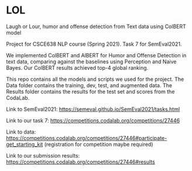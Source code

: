 # LOL
Laugh or Lour, humor and offense detection from Text data using ColBERT model

Project for CSCE638 NLP course (Spring 2021). Task 7 for SemEval2021.

We implemented ColBERT and AlBERT for Humor and Offense Detection in text data, comparing against the baselines using Perception and Naive Bayes. Our ColBERT results achieved top-4 global ranking.

This repo contains all the models and scripts we used for the project.
The Data folder contains the training, dev, test, and augmented data.
The Results folder contains the results for the test set and scores from the CodaLab.

Link to SemEval2021: https://semeval.github.io/SemEval2021/tasks.html 

Link to our task 7: https://competitions.codalab.org/competitions/27446 

Link to data: https://competitions.codalab.org/competitions/27446#participate-get_starting_kit (registration for competition maybe required) 

Link to our submission results: https://competitions.codalab.org/competitions/27446#results 
